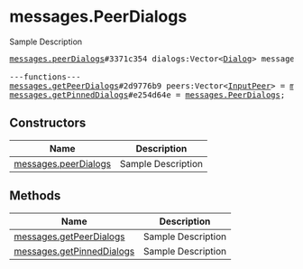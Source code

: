 # messages.PeerDialogs

Sample Description

<pre>
<a href="../constructor/messages.peerDialogs.md">messages.peerDialogs</a>#3371c354 dialogs:Vector&lt;<a href="../type/Dialog.md">Dialog</a>&gt; messages:Vector&lt;<a href="../type/Message.md">Message</a>&gt; chats:Vector&lt;<a href="../type/Chat.md">Chat</a>&gt; users:Vector&lt;<a href="../type/User.md">User</a>&gt; state:<a href="../type/updates.State.md">updates.State</a> = <a href="../type/messages.PeerDialogs.md">messages.PeerDialogs</a>;

---functions---
<a href="../method/messages.getPeerDialogs.md">messages.getPeerDialogs</a>#2d9776b9 peers:Vector&lt;<a href="../type/InputPeer.md">InputPeer</a>&gt; = <a href="../type/messages.PeerDialogs.md">messages.PeerDialogs</a>;
<a href="../method/messages.getPinnedDialogs.md">messages.getPinnedDialogs</a>#e254d64e = <a href="../type/messages.PeerDialogs.md">messages.PeerDialogs</a>;
</pre>

## Constructors

| Name | Description |
|------|-------------|
| [messages.peerDialogs](../constructor/messages.peerDialogs.md) | Sample Description |

## Methods

| Name | Description |
|------|-------------|
| [messages.getPeerDialogs](../method/messages.getPeerDialogs.md) | Sample Description |
| [messages.getPinnedDialogs](../method/messages.getPinnedDialogs.md) | Sample Description |
